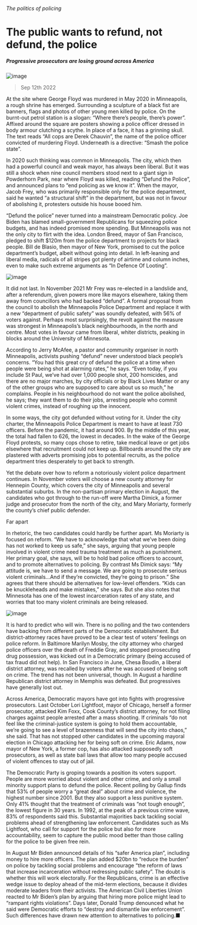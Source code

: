 ###### The politics of policing
# The public wants to refund, not defund, the police 
##### Progressive prosecutors are losing ground across America 
![image](images/20220917_SRP504.jpg) 
> Sep 12th 2022 
At the site where George Floyd was murdered in May 2020 in Minneapolis, a rough shrine has emerged. Surrounding a sculpture of a black fist are banners, flags and photos of other young men killed by police. On the burnt-out petrol station is a slogan: “Where there’s people, there’s power”. Affixed around the square are posters showing a police officer dressed in body armour clutching a scythe. In place of a face, it has a grinning skull. The text reads “All cops are Derek Chauvin”, the name of the police officer convicted of murdering Floyd. Underneath is a directive: “Smash the police state”.
In 2020 such thinking was common in Minneapolis. The city, which then had a powerful council and weak mayor, has always been liberal. But it was still a shock when nine council members stood next to a giant sign in Powderhorn Park, near where Floyd was killed, reading “Defund the Police”, and announced plans to “end policing as we know it”. When the mayor, Jacob Frey, who was primarily responsible only for the police department, said he wanted “a structural shift” in the department, but was not in favour of abolishing it, protesters outside his house booed him.
“Defund the police” never turned into a mainstream Democratic policy. Joe Biden has blamed small-government Republicans for squeezing police budgets, and has indeed promised more spending. But Minneapolis was not the only city to flirt with the idea. London Breed, mayor of San Francisco, pledged to shift $120m from the police department to projects for black people. Bill de Blasio, then mayor of New York, promised to cut the police department’s budget, albeit without going into detail. In left-leaning and liberal media, radicals of all stripes got plenty of airtime and column inches, even to make such extreme arguments as “In Defence Of Looting”.
![image](images/20220917_SRC530.png) 

It did not last. In November 2021 Mr Frey was re-elected in a landslide and, after a referendum, given powers more like mayors elsewhere, taking them away from councillors who had backed “defund”. A formal proposal from the council to abolish the Minneapolis Police Department and replace it with a new “department of public safety” was soundly defeated, with 56% of voters against. Perhaps most surprisingly, the revolt against the measure was strongest in Minneapolis’s black neighbourhoods, in the north and centre. Most votes in favour came from liberal, whiter districts, peaking in blocks around the University of Minnesota.
According to Jerry McAfee, a pastor and community organiser in north Minneapolis, activists pushing “defund” never understood black people’s concerns. “You had this great cry of defund the police at a time when people were being shot at alarming rates,” he says. “Even today, if you include St Paul, we’ve had over 1,000 people shot, 200 homicides, and there are no major marches, by city officials or by Black Lives Matter or any of the other groups who are supposed to care about us so much,” he complains. People in his neighbourhood do not want the police abolished, he says; they want them to do their jobs, arresting people who commit violent crimes, instead of roughing up the innocent. 
In some ways, the city got defunded without voting for it. Under the city charter, the Minneapolis Police Department is meant to have at least 730 officers. Before the pandemic, it had around 900. By the middle of this year, the total had fallen to 626, the lowest in decades. In the wake of the George Floyd protests, so many cops chose to retire, take medical leave or get jobs elsewhere that recruitment could not keep up. Billboards around the city are plastered with adverts promising jobs to potential recruits, as the police department tries desperately to get back to strength.
Yet the debate over how to reform a notoriously violent police department continues. In November voters will choose a new county attorney for Hennepin County, which covers the city of Minneapolis and several substantial suburbs. In the non-partisan primary election in August, the candidates who got through to the run-off were Martha Dimick, a former judge and prosecutor from the north of the city, and Mary Moriarty, formerly the county’s chief public defender.
Far apart
In rhetoric, the two candidates could hardly be further apart. Ms Moriarty is focused on reform. “We have to acknowledge that what we’ve been doing has not worked to keep us safe,” she says, arguing that young people involved in violent crime need trauma treatment as much as punishment. Her primary goal, she says, will be to hold bad police officers to account, and to promote alternatives to policing. By contrast Ms Dimick says: “My attitude is, we have to send a message. We are going to prosecute serious violent criminals…And if they’re convicted, they’re going to prison.” She agrees that there should be alternatives for low-level offenders. “Kids can be knuckleheads and make mistakes,” she says. But she also notes that Minnesota has one of the lowest incarceration rates of any state, and worries that too many violent criminals are being released.
![image](images/20220917_SRC529.png) 

It is hard to predict who will win. There is no polling and the two contenders have backing from different parts of the Democratic establishment. But district-attorney races have proved to be a clear test of voters’ feelings on police reform. In Baltimore Marilyn Mosby, the city attorney who charged police officers over the death of Freddie Gray, and stopped prosecuting drug possession, was kicked out in a Democratic primary (being accused of tax fraud did not help). In San Francisco in June, Chesa Boudin, a liberal district attorney, was recalled by voters after he was accused of being soft on crime. The trend has not been universal, though. In August a hardline Republican district attorney in Memphis was defeated. But progressives have generally lost out.
Across America, Democratic mayors have got into fights with progressive prosecutors. Last October Lori Lightfoot, mayor of Chicago, herself a former prosecutor, attacked Kim Foxx, Cook County’s district attorney, for not filing charges against people arrested after a mass shooting. If criminals “do not feel like the criminal-justice system is going to hold them accountable, we’re going to see a level of brazenness that will send the city into chaos,” she said. That has not stopped other candidates in the upcoming mayoral election in Chicago attacking her for being soft on crime. Eric Adams, now mayor of New York, a former cop, has also attacked supposedly soft prosecutors, as well as state bail laws that allow too many people accused of violent offences to stay out of jail.
The Democratic Party is groping towards a position its voters support. People are more worried about violent and other crime, and only a small minority support plans to defund the police. Recent polling by Gallup finds that 53% of people worry a “great deal” about crime and violence, the highest number since 2001. But they also support a less punitive system. Only 41% thought that the treatment of criminals was “not tough enough”, the lowest figure in 30 years. In 1992, at the peak of a previous crime wave, 83% of respondents said this. Substantial majorities back tackling social problems ahead of strengthening law enforcement. Candidates such as Ms Lightfoot, who call for support for the police but also for more accountability, seem to capture the public mood better than those calling for the police to be given free rein.
In August Mr Biden announced details of his “safer America plan”, including money to hire more officers. The plan added $20bn to “reduce the burden” on police by tackling social problems and encourage “the reform of laws that increase incarceration without redressing public safety”. The doubt is whether this will work electorally. For the Republicans, crime is an effective wedge issue to deploy ahead of the mid-term elections, because it divides moderate leaders from their activists. The American Civil Liberties Union reacted to Mr Biden’s plan by arguing that hiring more police might lead to “rampant rights violations”. Days later, Donald Trump denounced what he said were Democratic efforts to “destroy and dismantle law enforcement”. Such differences have drawn new attention to alternatives to policing.■
